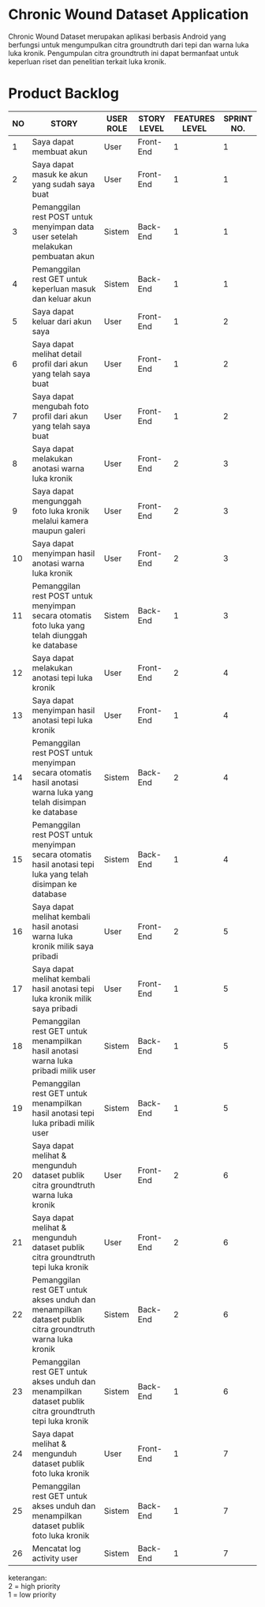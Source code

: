 # Chronic Wound Dataset Application
Chronic Wound Dataset merupakan aplikasi berbasis Android yang berfungsi untuk mengumpulkan citra groundtruth dari tepi dan warna luka luka kronik. Pengumpulan citra groundtruth ini dapat bermanfaat untuk keperluan riset dan penelitian terkait luka kronik.

# Product Backlog
| NO |	STORY	| USER ROLE	| STORY LEVEL	| FEATURES LEVEL | SPRINT NO. |
| -- | ------ | --------- | ----------- | -------------- | ---------- |
| 1	| Saya dapat membuat akun	| User	| Front-End	| 1	| 1 |
| 2	| Saya dapat masuk ke akun yang sudah saya buat |	User | Front-End	| 1 |	1 |
| 3	| Pemanggilan rest POST untuk menyimpan data user setelah melakukan pembuatan akun	| Sistem | 	Back-End	| 1 |	1 |
| 4	| Pemanggilan rest GET  untuk keperluan masuk dan keluar akun |	Sistem	| Back-End	| 1	 | 1 |
| 5	| Saya dapat keluar dari akun saya	| User	| Front-End	| 1	| 2 |
| 6	| Saya dapat melihat detail profil dari akun yang telah saya buat	| User	| Front-End |	1	| 2 |
| 7	| Saya dapat mengubah foto profil dari akun yang telah saya buat	| User |	Front-End	| 1	| 2 |
| 8	| Saya dapat melakukan anotasi warna luka kronik |	User	| Front-End	| 2 |	3 |
| 9	| Saya dapat mengunggah foto luka kronik melalui kamera maupun galeri |	User	| Front-End	| 2	| 3 |
| 10	| Saya dapat menyimpan hasil anotasi warna luka kronik	| User	| Front-End	| 2	| 3 |
| 11	| Pemanggilan rest POST untuk menyimpan secara otomatis foto luka yang telah diunggah ke database	| Sistem	| Back-End	| 1	| 3 |
| 12 |	Saya dapat melakukan anotasi tepi luka kronik	| User	| Front-End	| 2 |	4 |
| 13 | Saya dapat menyimpan hasil anotasi tepi luka kronik |	User	| Front-End	| 1 |	4 |
| 14	| Pemanggilan rest POST untuk menyimpan secara otomatis hasil anotasi warna luka yang telah disimpan ke database | Sistem | Back-End |	2 |	4
| 15	| Pemanggilan rest POST untuk menyimpan secara otomatis hasil anotasi tepi luka yang telah disimpan ke database	| Sistem	| Back-End | 1 | 	4 |
| 16	| Saya dapat melihat kembali hasil anotasi warna luka kronik milik saya pribadi	| User |	Front-End |	2 |	5 |
| 17	| Saya dapat melihat kembali hasil anotasi tepi luka kronik milik saya pribadi	| User |	Front-End |	1 |	5 |
| 18	| Pemanggilan rest GET untuk menampilkan hasil anotasi warna luka pribadi milik user	| Sistem |	Back-End |	1 |	5 |
| 19	| Pemanggilan rest GET untuk menampilkan hasil anotasi tepi luka pribadi milik user	| Sistem |	Back-End |	1 | 5 |
| 20 |	Saya dapat melihat & mengunduh dataset publik citra groundtruth warna luka kronik |	User | Front-End |	2 |	6 |
| 21 |	Saya dapat melihat & mengunduh dataset publik citra groundtruth tepi luka kronik | User |	Front-End |	2	| 6 |
| 22	| Pemanggilan rest GET untuk akses unduh dan menampilkan dataset publik citra groundtruth warna luka kronik |	Sistem	| Back-End	| 2	| 6 |
| 23	| Pemanggilan rest GET untuk akses unduh dan menampilkan dataset publik citra groundtruth tepi luka kronik	| Sistem |	Back-End |	1	| 6 |
| 24	| Saya dapat melihat & mengunduh dataset publik foto luka kronik	 | User |	Front-End	| 1	| 7 |
| 25	| Pemanggilan rest GET untuk akses unduh dan menampilkan dataset publik foto luka kronik	| Sistem	| Back-End	| 1	| 7 |
| 26	| Mencatat log activity user	| Sistem	| Back-End	| 1	| 7 |

keterangan:<br>
2 = high priority <br>
1 = low priority
